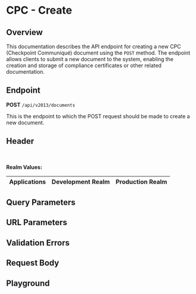 <script setup>
import "@/style.css"
import SwaggerUI from "@/swagger/view/SwaggerUI.vue"
import swaggerJson from "@/swagger/json/cpc/create.json";

const swaggerSpecs = [
  { json: swaggerJson, protected: true },
];
</script>

# CPC - Create

## Overview
This documentation describes the API endpoint for creating a new CPC (Checkpoint Communiqué) document using the `POST` method. The endpoint allows clients to submit a new document to the system, enabling the creation and storage of compliance certificates or other related documentation.


## Endpoint

**POST** `/api/v2013/documents`

This is the endpoint to which the POST request should be made to create a new document.

## Header
<!--@include: @/../components/common/header/authorization-realm.md-->

<br>

**Realm Values:**

<table>
    <thead>
        <tr>
            <th>Applications</th>
            <th>Development Realm</th>
            <th>Production Realm</th>
        </tr>
    </thead>
    <tbody>
        <!--@include: @/../components/common/realm/abs.md-->
    </tbody>
</table>

## Query Parameters
<!--@include: @/../components/common/query/schema.md-->

## URL Parameters
<!--@include: @/../components/common/url/uid.md-->

## Validation Errors
<!--@include: @/../components/common/validation-error.md-->

## Request Body
<!--@include: @/../components/cpc/request-body.md-->

## Playground

<SwaggerUI :swaggerSpecs="swaggerSpecs" />
